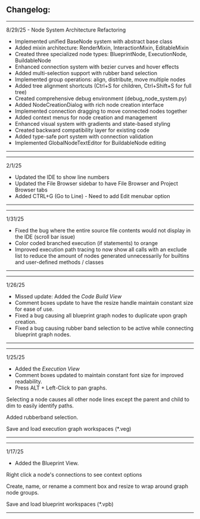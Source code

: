 ## Changelog:
--------

8/29/25 - Node System Architecture Refactoring
- Implemented unified BaseNode system with abstract base class
- Added mixin architecture: RenderMixin, InteractionMixin, EditableMixin
- Created three specialized node types: BlueprintNode, ExecutionNode, BuildableNode
- Enhanced connection system with bezier curves and hover effects
- Added multi-selection support with rubber band selection
- Implemented group operations: align, distribute, move multiple nodes
- Added tree alignment shortcuts (Ctrl+S for children, Ctrl+Shift+S for full tree)
- Created comprehensive debug environment (debug_node_system.py)
- Added NodeCreationDialog with rich node creation interface
- Implemented connection dragging to move connected nodes together
- Added context menus for node creation and management
- Enhanced visual system with gradients and state-based styling
- Created backward compatibility layer for existing code
- Added type-safe port system with connection validation
- Implemented GlobalNodeTextEditor for BuildableNode editing

--------

--------

2/1/25
- Updated the IDE to show line numbers
- Updated the File Browser sidebar to have File Browser and Project Browser tabs
- Added CTRL+G (Go to Line) - Need to add Edit menubar option

--------

--------

1/31/25
- Fixed the bug where the entire source file contents would not display in the IDE (scroll bar issue)
- Color coded branched execution (if statements) to orange
- Improved execution path tracing to now show all calls with an exclude list to reduce the amount of nodes generated unnecessarily for builtins and user-defined methods / classes

--------

--------

1/26/25
- Missed update: Added the *Code Build View*
- Comment boxes update to have the resize handle maintain constant size for ease of use.
- Fixed a bug causing all blueprint graph nodes to duplicate upon graph creation.
- Fixed a bug causing rubber band selection to be active while connecting blueprint graph nodes.

--------

--------

1/25/25
- Added the *Execution View*
- Comment boxes updated to maintain constant font size for improved readability.
- Press ALT + Left-Click to pan graphs.

Selecting a node causes all other node lines except the parent and child to dim to easily identify paths.

Added rubberband selection.

Save and load execution graph workspaces (*.veg)

--------

--------

1/17/25
- Added the Blueprint View.

Right click a node's connections to see context options

Create, name, or rename a comment box and resize to wrap around graph node groups.

Save and load blueprint workspaces (*.vpb)

--------
